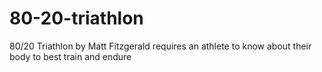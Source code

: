 # 80-20-triathlon
80/20 Triathlon by Matt Fitzgerald requires an athlete to know about their body to best train and endure
